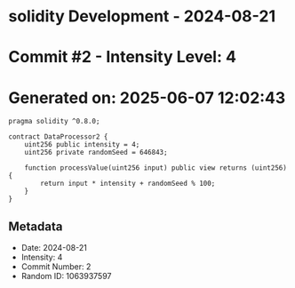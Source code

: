 ﻿# solidity Development - 2024-08-21
# Commit #2 - Intensity Level: 4
# Generated on: 2025-06-07 12:02:43
```solidity
pragma solidity ^0.8.0;

contract DataProcessor2 {
    uint256 public intensity = 4;
    uint256 private randomSeed = 646843;

    function processValue(uint256 input) public view returns (uint256) {
        return input * intensity + randomSeed % 100;
    }
}
```
## Metadata
- Date: 2024-08-21
- Intensity: 4
- Commit Number: 2
- Random ID: 1063937597

